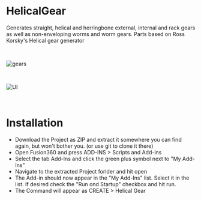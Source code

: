 # HelicalGear

Generates straight, helical and herringbone external, internal and rack gears
as well as non-enveloping worms and worm gears.
Parts based on Ross Korsky's Helical gear generator

<br>

![gears](https://user-images.githubusercontent.com/30301307/74059553-8c1a5e00-49e8-11ea-91ba-b8ec525d1222.jpg)

<br>

![UI](https://user-images.githubusercontent.com/30301307/74058710-e31f3380-49e6-11ea-8584-446c37cc4edc.jpg)

<br>

# Installation
* Download the Project as ZIP and extract it somewhere you can find again, but won't bother you. (or use git to clone it there)
* Open Fusion360 and press ADD-INS > Scripts and Add-ins
* Select the tab Add-Ins and click the green plus symbol next to "My Add-Ins"
* Navigate to the extracted Project forlder and hit open
* The Add-in should now appear in the "My Add-Ins" list. Select it in the list. If desired check the "Run ond Startup" checkbox and hit run.
* The Command will appear as CREATE > Helical Gear
